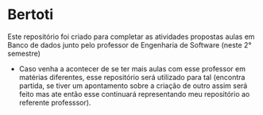 # Bertoti

Este repositório foi criado para completar as atividades propostas aulas em Banco de dados junto pelo professor de Engenharia de Software (neste 2° semestre)
* Caso venha a acontecer de se ter mais aulas com esse professor em matérias diferentes, esse repositório será utilizado para tal (encontra partida, se tiver um apontamento sobre a criação de outro assim será feito mas ate então esse continuará representando meu repositório ao referente professsor).
